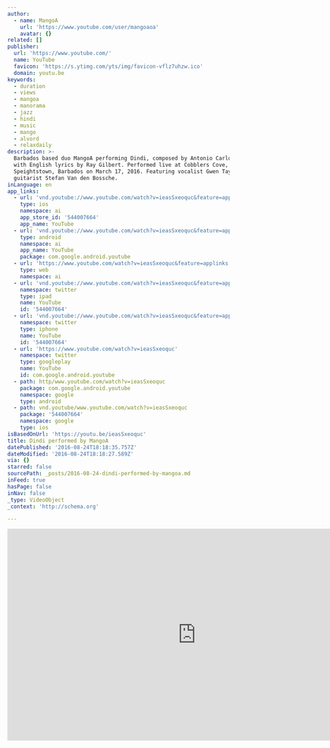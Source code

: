 ```yaml
---
author:
  - name: MangoA
    url: 'https://www.youtube.com/user/mangoaoa'
    avatar: {}
related: []
publisher:
  url: 'https://www.youtube.com/'
  name: YouTube
  favicon: 'https://s.ytimg.com/yts/img/favicon-vflz7uhzw.ico'
  domain: youtu.be
keywords:
  - duration
  - views
  - mangoa
  - manorama
  - jazz
  - hindi
  - music
  - mango
  - alvord
  - relaxdaily
description: >-
  Barbados based duo MangoA performing Dindi, composed by Antonio Carlos Jobim
  with English lyrics by Ray Gilbert. Performed live at Cobblers Cove,
  Speightstown, Barbados on March 17, 2016. Featuring vocalist Gwen Taylor and
  guitarist Stefan Van den Bossche.
inLanguage: en
app_links:
  - url: 'vnd.youtube://www.youtube.com/watch?v=ieasSxeoquc&feature=applinks'
    type: ios
    namespace: ai
    app_store_id: '544007664'
    app_name: YouTube
  - url: 'vnd.youtube://www.youtube.com/watch?v=ieasSxeoquc&feature=applinks'
    type: android
    namespace: ai
    app_name: YouTube
    package: com.google.android.youtube
  - url: 'https://www.youtube.com/watch?v=ieasSxeoquc&feature=applinks'
    type: web
    namespace: ai
  - url: 'vnd.youtube://www.youtube.com/watch?v=ieasSxeoquc&feature=applinks'
    namespace: twitter
    type: ipad
    name: YouTube
    id: '544007664'
  - url: 'vnd.youtube://www.youtube.com/watch?v=ieasSxeoquc&feature=applinks'
    namespace: twitter
    type: iphone
    name: YouTube
    id: '544007664'
  - url: 'https://www.youtube.com/watch?v=ieasSxeoquc'
    namespace: twitter
    type: googleplay
    name: YouTube
    id: com.google.android.youtube
  - path: http/www.youtube.com/watch?v=ieasSxeoquc
    package: com.google.android.youtube
    namespace: google
    type: android
  - path: vnd.youtube/www.youtube.com/watch?v=ieasSxeoquc
    package: '544007664'
    namespace: google
    type: ios
isBasedOnUrl: 'https://youtu.be/ieasSxeoquc'
title: Dindi performed by MangoA
datePublished: '2016-08-24T18:18:35.757Z'
dateModified: '2016-08-24T18:18:27.589Z'
via: {}
starred: false
sourcePath: _posts/2016-08-24-dindi-performed-by-mangoa.md
inFeed: true
hasPage: false
inNav: false
_type: VideoObject
_context: 'http://schema.org'

---
```

<iframe src="https://cdn.embedly.com/widgets/media.html?src=https%3A%2F%2Fwww.youtube.com%2Fembed%2FieasSxeoquc%3Ffeature%3Doembed&amp;url=http%3A%2F%2Fwww.youtube.com%2Fwatch%3Fv%3DieasSxeoquc&amp;image=https%3A%2F%2Fi.ytimg.com%2Fvi%2FieasSxeoquc%2Fhqdefault.jpg&amp;key=b7d04c9b404c499eba89ee7072e1c4f7&amp;type=text%2Fhtml&amp;schema=youtube" width="854" height="480" scrolling="no" frameborder="0" allowfullscreen="" style=""></iframe>